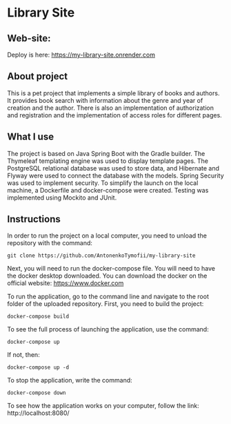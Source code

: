 # Library Site

## Web-site:

Deploy is here: https://my-library-site.onrender.com

## About project

This is a pet project that implements a simple library of books and authors. 
It provides book search with information about the genre and year of creation 
and the author. There is also an implementation of authorization and registration 
and the implementation of access roles for different pages.

## What I use

The project is based on Java Spring Boot with the Gradle builder. 
The Thymeleaf templating engine was used to display template pages. 
The PostgreSQL relational database was used to store data, and Hibernate 
and Flyway were used to connect the database with the models. Spring 
Security was used to implement security. To simplify the launch on the 
local machine, a Dockerfile and docker-compose were created. 
Testing was implemented using Mockito and JUnit.

## Instructions
In order to run the project on a local computer,
you need to unload the repository with the command:
```
git clone https://github.com/AntonenkoTymofii/my-library-site
```

Next, you will need to run the docker-compose file.
You will need to have the docker desktop downloaded.
You can download the docker on the official website: https://www.docker.com

To run the application, go to the command line and navigate to
the root folder of the uploaded repository.
First, you need to build the project:

```
docker-compose build
```

To see the full process of launching the application, use the command:

```
docker-compose up
``` 

If not, then:

```
docker-compose up -d
```

To stop the application, write the command:

```
docker-compose down
```

To see how the application works on your computer,
follow the link: http://localhost:8080/